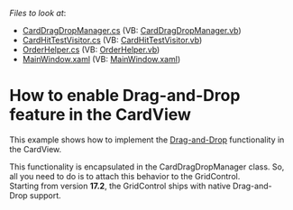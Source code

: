<!-- default file list -->
*Files to look at*:

* [CardDragDropManager.cs](./CS/CardViewDragDrop/DXExample/DragDropExtension/CardDragDropManager.cs) (VB: [CardDragDropManager.vb](./VB/CardViewDragDrop/DXExample/DragDropExtension/CardDragDropManager.vb))
* [CardHitTestVisitor.cs](./CS/CardViewDragDrop/DXExample/DragDropExtension/CardHitTestVisitor.cs) (VB: [CardHitTestVisitor.vb](./VB/CardViewDragDrop/DXExample/DragDropExtension/CardHitTestVisitor.vb))
* [OrderHelper.cs](./CS/CardViewDragDrop/DXExample/OrderHelper.cs) (VB: [OrderHelper.vb](./VB/CardViewDragDrop/DXExample/OrderHelper.vb))
* [MainWindow.xaml](./CS/CardViewDragDrop/MainWindow.xaml) (VB: [MainWindow.xaml](./VB/CardViewDragDrop/MainWindow.xaml))
<!-- default file list end -->
# How to enable Drag-and-Drop feature in the CardView


<p>This example shows how to implement the <a href="https://documentation.devexpress.com/WPF/11346/Controls-and-Libraries/Data-Grid/Drag-and-Drop">Drag-and-Drop</a> functionality in the CardView.</p>
<p>This functionality is encapsulated in the CardDragDropManager class. So, all you need to do is to attach this behavior to the GridControl.<br>Starting from version <strong>17.2</strong>, the GridControl ships with native Drag-and-Drop support.</p>

<br/>


